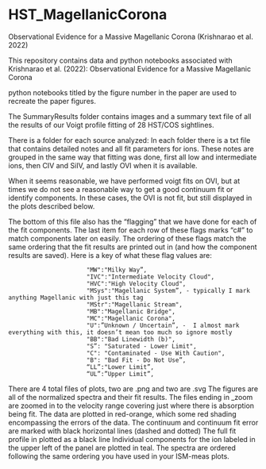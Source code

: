 # HST_MagellanicCorona
Observational Evidence for a Massive Magellanic Corona (Krishnarao et al. 2022)

This repository contains data and python notebooks associated with Krishnarao et al. (2022): Observational Evidence for a Massive Magellanic Corona

python notebooks titled by the figure number in the paper are used to recreate the paper figures. 

The SummaryResults folder contains images and a summary text file of all the results of our Voigt profile fitting of 28 HST/COS sightlines. 

There is a folder for each source analyzed:
In each folder there is a txt file that contains detailed notes and all fit parameters for ions. 
These notes are grouped in the same way that fitting was done, first all low and intermediate ions, then CIV and SiIV, and lastly OVI when it is available. 

When it seems reasonable, we have performed voigt fits on OVI, but at times we do not see a reasonable way to get a good continuum fit or identify components. In these cases, the OVI is not fit, but still displayed in the plots described below. 

The bottom of this file also has the “flagging” that we have done for each of the fit components. The last item for each row of these flags marks “c#” to match components later on easily. The ordering of these flags match the same ordering that the fit results are printed out in (and how the component results are saved). 
Here is a key of what these flag values are:

                          "MW":"Milky Way”, 
                          "IVC":"Intermediate Velocity Cloud",
                          "HVC":"High Velocity Cloud",
                          "MSys":"Magellanic System”, - typically I mark anything Magellanic with just this tag
                          "MStr":"Magellanic Stream",
                          "MB":"Magellanic Bridge",
                          "MC":"Magellanic Corona",
                          "U":”Unknown / Uncertain”, -  I almost mark everything with this, it doesn’t mean too much so ignore mostly
                          "BB":"Bad Linewidth (b)",
                          "S”: "Saturated - Lower Limit",
                          "C": "Contaminated - Use With Caution",
                          "B": "Bad Fit - Do Not Use”,
                          “LL”:"Lower Limit”,
                          “UL”:”Upper Limit”,

There are 4 total files of plots, two are .png and two are .svg 
The figures are all of the normalized spectra and their fit results. The files ending in _zoom are zoomed in to the velocity range covering just where there is absorption being fit. 
The data are plotted in red-orange, which some red shading encompassing the errors of the data. 
The continuum and continuum fit error are marked with black horizontal lines (dashed and dotted)
The full fit profile in plotted as a black line
Individual components for the ion labeled in the upper left of the panel are plotted in teal. 
The spectra are ordered following the same ordering you have used in your ISM-meas plots. 
